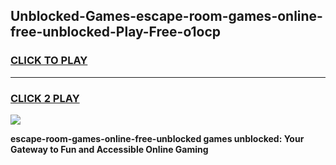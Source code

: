 
## Unblocked-Games-escape-room-games-online-free-unblocked-Play-Free-o1ocp
<h3>
<a href="https://premium76.site?title=escape-room-games-online-free-unblocked&ref=24M">CLICK TO PLAY</a></h3>
<hr>

<h3>
<a href="https://premium76.site?title=escape-room-games-online-free-unblocked&ref=24M">CLICK 2 PLAY</a>
  
</h3>

<a href="https://premium76.site?title=escape-room-games-online-free-unblocked&ref=24M"><img src="https://clearcache.store/games.png"></a>


**escape-room-games-online-free-unblocked games unblocked: Your Gateway to Fun and Accessible Online Gaming**
